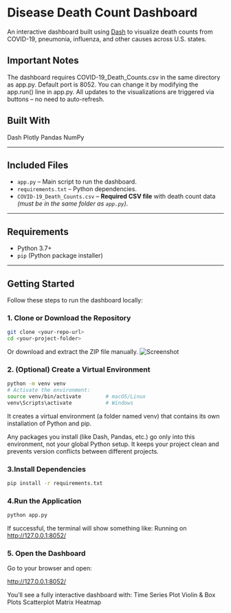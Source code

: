 # Disease Death Count Dashboard

An interactive dashboard built using [Dash](https://dash.plotly.com/) to visualize death counts from COVID-19, pneumonia, influenza, and other causes across U.S. states.

## Important Notes
The dashboard requires COVID-19_Death_Counts.csv in the same directory as app.py.
Default port is 8052. You can change it by modifying the app.run() line in app.py.
All updates to the visualizations are triggered via buttons – no need to auto-refresh.

## Built With
Dash
Plotly
Pandas
NumPy

---

##  Included Files

- `app.py` – Main script to run the dashboard.
- `requirements.txt` – Python dependencies.
- `COVID-19_Death_Counts.csv` – **Required CSV file** with death count data *(must be in the same folder as `app.py`)*.

---

## Requirements

- Python 3.7+
- `pip` (Python package installer)

---

## Getting Started

Follow these steps to run the dashboard locally:

### 1. Clone or Download the Repository

```bash
git clone <your-repo-url>
cd <your-project-folder>
```

Or download and extract the ZIP file manually.
![Screenshot](https://github.com/user-attachments/assets/b7346465-0f44-4f7f-9947-5b068ce54cd8)



### 2. (Optional) Create a Virtual Environment
``` bash
python -m venv venv
# Activate the environment:
source venv/bin/activate        # macOS/Linux
venv\Scripts\activate           # Windows
```
It creates a virtual environment (a folder named venv) that contains its own installation of Python and pip. 

Any packages you install (like Dash, Pandas, etc.) go only into this environment, not your global Python setup.
It keeps your project clean and prevents version conflicts between different projects.

### 3.Install Dependencies
```bash
pip install -r requirements.txt
```

### 4.Run the Application
```bash
python app.py
```
If successful, the terminal will show something like:
Running on http://127.0.0.1:8052/

### 5. Open the Dashboard
Go to your browser and open:

http://127.0.0.1:8052/


You’ll see a fully interactive dashboard with:
Time Series Plot
Violin & Box Plots
Scatterplot Matrix
Heatmap

